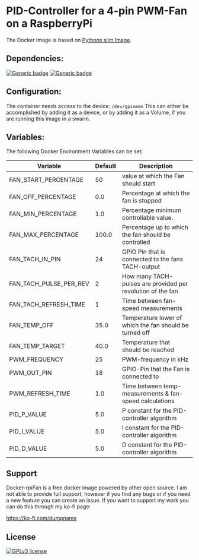 # PID-Controller for a 4-pin PWM-Fan on a RaspberryPi

The Docker Image is based on [Pythons slim Image](https://hub.docker.com/_/python).

## Dependencies:
[![Generic badge](https://img.shields.io/badge/python-3.15--slim-brightgreen)](https://hub.docker.com/_/python)
[![Generic badge](https://img.shields.io/badge/rpi.gpio-0.7.1-brightgreen)](https://pypi.org/project/RPi.GPIO/)

## Configuration:
The container needs access to the device: `/dev/gpiomem` This can either be accomplished by adding it as a device, or by adding it as a Volume, if you are running this image in a swarm.

## Variables:

The following Docker Environment Variables can be set:


| Variable               | Default | Description                                                 |
|------------------------|---------|-------------------------------------------------------------|
| FAN_START_PERCENTAGE   | 50      | value at which the Fan should start                         |
| FAN_OFF_PERCENTAGE     | 0.0     | Percentage at which the fan is stopped                      |
| FAN_MIN_PERCENTAGE     | 1.0     | Percentage minimum controllable value.                      |
| FAN_MAX_PERCENTAGE     | 100.0   | Percentage up to which the fan should be controlled         |
| FAN_TACH_IN_PIN        | 24      | GPIO Pin that is connected to the fans TACH-output          |
| FAN_TACH_PULSE_PER_REV | 2       | How many TACH-pulses are provided per revolution of the fan |
| FAN_TACH_REFRESH_TIME  | 1       | Time between fan-speed measurements                         |
| FAN_TEMP_OFF           | 35.0    | Temperature lower of which the fan should be turned off     |
| FAN_TEMP_TARGET        | 40.0    | Temperature that should be reached                          |
| PWM_FREQUENCY          | 25      | PWM-frequency in kHz                                        |
| PWM_OUT_PIN            | 18      | GPIO-Pin that the Fan is connected to                       |
| PWM_REFRESH_TIME       | 1.0     | Time between temp-measurements & fan-speed calculations     |
| PID_P_VALUE            | 5.0     | P constant for the PID-controller algorithm                 |
| PID_I_VALUE            | 5.0     | I constant for the PID-controller algorithm                 |
| PID_D_VALUE            | 5.0     | D constant for the PID-controller algorithm                 |

## Support

Docker-rpiFan is a free docker image powered by other open source. I am not able to provide full support, however if you find any bugs or if you need a new feature you can create an issue.
If you want to support my work you can do this through my ko-fi page:

https://ko-fi.com/dumpname

## License

[![GPLv3 license](https://img.shields.io/badge/License-GPLv3-blue.svg)](http://perso.crans.org/besson/LICENSE.html)
